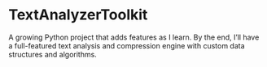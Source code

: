 # TextAnalyzerToolkit
A growing Python project that adds features as I learn. By the end, I’ll have a full-featured text analysis and compression engine with custom data structures and algorithms.
